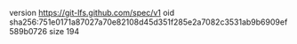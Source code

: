 version https://git-lfs.github.com/spec/v1
oid sha256:751e0171a87027a70e82108d45d351f285e2a7082c3531ab9b6909ef589b0726
size 194
